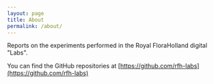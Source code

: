 ```yaml
---
layout: page
title: About
permalink: /about/
---
```


Reports on the experiments performed in the Royal FloraHolland digital "Labs".

You can find the GitHub repositories at
[https://github.com/rfh-labs](https://github.com/rfh-labs)

